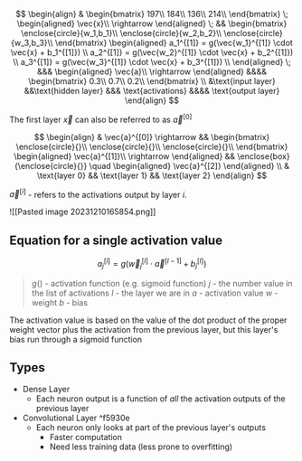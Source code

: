 
$$
\begin{align}
	& \begin{bmatrix}
	197\\
	184\\
	136\\
	214\\
	\end{bmatrix}
	\;
	\begin{aligned}
		\vec{x}\\
		\rightarrow
	\end{aligned}
	\;
	&& \begin{bmatrix}
		 \enclose{circle}{w_1,b_1}\\
		 \enclose{circle}{w_2,b_2}\\
		 \enclose{circle}{w_3,b_3}\\
	\end{bmatrix}
	\begin{aligned}
		a_1^{[1]} = g(\vec{w_1}^{[1]} \cdot \vec{x} + b_1^{[1]}) \\
		a_2^{[1]} = g(\vec{w_2}^{[1]} \cdot \vec{x} + b_2^{[1]}) \\
		a_3^{[1]} = g(\vec{w_3}^{[1]} \cdot \vec{x} + b_3^{[1]}) \\
	\end{aligned}
	\;
	&&& \begin{aligned}
		\vec{a}\\
		\rightarrow
	\end{aligned}
	&&&& \begin{bmatrix}
		 0.3\\
		 0.7\\
		 0.2\\
	\end{bmatrix}
\\
&\text{input layer}
&&\text{hidden layer}
&&& \text{activations}
&&&& \text{output layer}
\end{align}
$$

The first layer $\vec{x}$ can also be referred to as $\vec{a}^{[0]}$

$$
\begin{align}
	& \vec{a}^{[0]}
	\rightarrow 
	&& \begin{bmatrix}
		\enclose{circle}{}\\
		\enclose{circle}{}\\
		\enclose{circle}{}\\
	\end{bmatrix}
	\begin{aligned}
		\vec{a}^{[1]}\\
		\rightarrow
	\end{aligned}
	&& \enclose{box}{\enclose{circle}{}}
	\quad
	\begin{aligned}
		\vec{a}^{[2]}
	\end{aligned}
	\\
	& \text{layer 0}
	&& \text{layer 1}
	&& \text{layer 2}
\end{align}
$$

$\vec{a}^{[i]}$ - refers to the activations output by layer $i$. 

![[Pasted image 20231210165854.png]]


## Equation for a single activation value
$$
a_j^{[l]} = g(\vec{w}_j^{[l]} \cdot \vec{a}^{[l-1]} + b_j^{[l]})
$$
> $g()$ - activation function (e.g. sigmoid function)
> $j$ - the number value in the list of activations
> $l$ - the layer we are in
> $a$ - activation value
> $w$ - weight
> $b$ - bias

The activation value is based on the value of the dot product of the proper weight vector plus the activation from the previous layer, but this layer's bias run through a sigmoid function

## Types
- Dense Layer
	- Each neuron output is a function of *all* the activation outputs of the previous layer
- Convolutional Layer ^f5930e
	- Each neuron only looks at part of the previous layer's outputs
		- Faster computation
		- Need less training data (less prone to overfitting)
